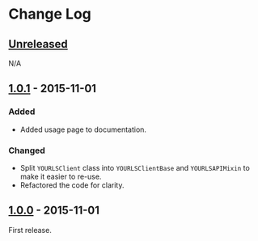 # Change Log

## [Unreleased][unreleased]
N/A

## [1.0.1] - 2015-11-01
### Added
- Added usage page to documentation.

### Changed
- Split `YOURLSClient` class into `YOURLSClientBase` and `YOURLSAPIMixin` to make it easier to re-use.
- Refactored the code for clarity.

## [1.0.0] - 2015-11-01

First release.

[unreleased]: https://github.com/RazerM/yourls-python/compare/1.0.1...HEAD
[1.0.1]: https://github.com/RazerM/yourls-python/compare/1.0.0...1.0.1
[1.0.0]: https://github.com/RazerM/yourls-python/compare/0ef60c1cef3979df819c8f7c0819f1ca052368f6...1.0.0

